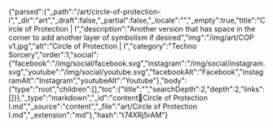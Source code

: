 {"parsed":{"_path":"/art/circle-of-protection-i","_dir":"art","_draft":false,"_partial":false,"_locale":"","_empty":true,"title":"Circle of Protection | I","description":"Another version that has space in the corner to add another layer of symbolism if desired","img":"/img/art/COP v1.jpg","alt":"Circle of Protection | I","category":"Techno Sorcery","order":1,"social":{"facebook":"/img/social/facebook.svg","instagram":"/img/social/instagram.svg","youtube":"/img/social/youtube.svg","facebookAlt":"Facebook","instagramAlt":"Instagram","youtubeAlt":"Youtube"},"body":{"type":"root","children":[],"toc":{"title":"","searchDepth":2,"depth":2,"links":[]}},"_type":"markdown","_id":"content:art:Circle of Protection I.md","_source":"content","_file":"art/Circle of Protection I.md","_extension":"md"},"hash":"t74XRj5rAM"}